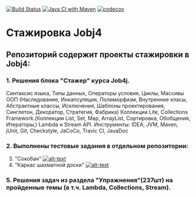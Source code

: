 [![Build Status](https://www.travis-ci.com/AJIEKCanderG/job4j_elementary.svg?branch=master)](https://www.travis-ci.com/AJIEKCanderG/job4j_elementary)
[![Java CI with Maven](https://github.com/AJIEKCanderG/job4j_elementary/actions/workflows/maven.yml/badge.svg)](https://github.com/AJIEKCanderG/job4j_elementary/actions/workflows/maven.yml)
[![codecov](https://codecov.io/gh/AJIEKCanderG/job4j_elementary/branch/master/graph/badge.svg?token=1VWAEL7FVP)](https://codecov.io/gh/AJIEKCanderG/job4j_elementary)

# Стажировка Jobj4

## Репозиторий содержит проекты стажировки в Jobj4:

### 1. Решения блока "Стажер" курса Job4j.
Синтаксис языка, Типы данных, Операторы условия, Циклы, Массивы
ООП (Наследование, Инкапсуляция, Полиморфизм, Внутренние класы, Абстрактные классы, Исключения, Шаблоны проектирования, Синглетон, Декоратор, Стратегия, Фабрика)
Коллекции Lite, Collections Framework.(Коллекции List, Set, Map, ArrayList, Сортировка, Обобщения, Итераторы,)
Lambda и Stream API.
Инструменты: IDEA, JVM, Maven, jUnit, Git, Сheckstyle, JaCoCo, Travic CI, JavaDoc
 
### 2. Выполнены тестовые задания в отдельном репозитории: 
3. "Сокобан"  [![alt-text](https://img.shields.io/badge/-github-24292E?style=plastic&logo=github&logoColor=white-<Сокобан>-<COLOR>)](https://github.com/AJIEKCanderG/games_oop_javafx/tree/master/puzzle)&nbsp;&nbsp;
4. "Каркас шахматной доски" [![alt-text](https://img.shields.io/badge/-github-24292E?style=plastic&logo=github&logoColor=white)](https://github.com/AJIEKCanderG/games_oop_javafx/tree/master/chess)&nbsp;&nbsp;

### 5. Решения задач из раздела "Упражнения"(237шт) на пройденные темы (в т.ч. Lambda, Collections, Stream).

